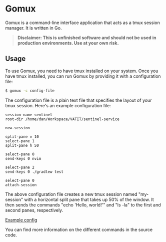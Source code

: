 # Gomux

Gomux is a command-line interface application that acts as a tmux session manager. It is written in Go.
> **Disclaimer: This is unfinished software and should not be used in production environments. Use at your own risk.**


## Usage

To use Gomux, you need to have tmux installed on your system. Once you have tmux installed, you can run Gomux by providing it with a configuration file:

```sh
$ gomux -c config-file
```

The configuration file is a plain text file that specifies the layout of your tmux session.
Here's an example configuration file:

```
session-name sentinel
root-dir /home/dan/Workspace/VATIT/sentinel-service

new-session

split-pane v 10
select-pane 1
split-pane h 50

select-pane 0
send-keys 0 nvim

select-pane 2
send-keys 0 ./gradlew test

select-pane 0
attach-session
```

The above configuration file creates a new tmux session named "my-session" with a horizontal split pane that takes up 50% of the window. It then sends the commands "echo 'Hello, world!'" and "ls -la" to the first and second panes, respectively.

[Example config](/media/demo.gif)

You can find more information on the different commands in the source code.
